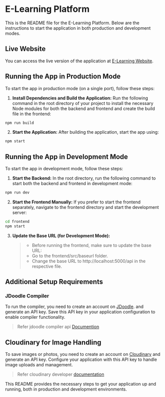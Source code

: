 # E-Learning Platform
This is the README file for the E-Learning Platform. Below are the instructions to start the application in both production and development modes.

## Live Website
You can access the live version of the application at [E-Learning Website](https://e-learning-website-7tsw.onrender.com).

## Running the App in Production Mode
To start the app in production mode (on a single port), follow these steps:

1. **Install Dependencies and Build the Application:**
Run the following command in the root directory of your project to install the necessary Node modules for both the backend and frontend and create the build file in the frontend:
```bash
npm run build
```
2. **Start the Application:**
After building the application, start the app using:
```bash
npm start
```

## Running the App in Development Mode

To start the app in development mode, follow these steps:
1. **Start the Backend:**
In the root directory, run the following command to start both the backend and frontend in development mode:
```bash
npm run dev
```
2. **Start the Frontend Manually:**
If you prefer to start the frontend separately, navigate to the frontend directory and start the development server:
```bash
cd frontend
npm start
```
3. **Update the Base URL (for Development Mode):**
    >- Before running the frontend, make sure to update the base URL:  
    >- Go to the frontend/src/baseurl folder.
    >- Change the base URL to http://localhost:5000/api in the respective file.

## Additional Setup Requirements
### JDoodle Compiler
To run the compiler, you need to create an account on [JDoodle](https://www.jdoodle.com/). and generate an API key. Save this API key in your application configuration to enable compiler functionality.

> Refer jdoodle compiler api [Documention](https://www.jdoodle.com/docs/jdoodle-apis/introduction-to-compiler-apis)

## Cloudinary for Image Handling
To save images or photos, you need to create an account on [Cloudinary](https://cloudinary.com/) and generate an API key. Configure your application with this API key to handle image uploads and management.

> Refer cloudinary developer [documentation](https://cloudinary.com/documentation/how_to_integrate_cloudinary)

This README provides the necessary steps to get your application up and running, both in production and development environments.